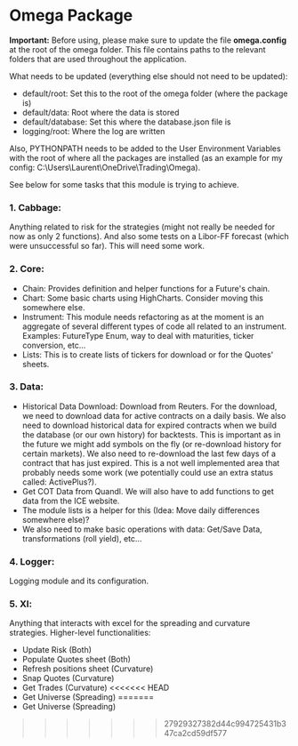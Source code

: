 # Omega Package

**Important:** Before using, please make sure to update the file **omega.config** at the root of the omega folder. 
This file contains paths to the relevant folders that are used throughout the application.

What needs to be updated (everything else should not need to be updated):
* default/root: Set this to the root of the omega folder (where the package is)
* default/data: Root where the data is stored
* default/database: Set this where the database.json file is
* logging/root: Where the log are written

Also, PYTHONPATH needs to be added to the User Environment Variables with the root of where all the packages are
installed (as an example for my config: C:\Users\Laurent\OneDrive\Trading\Omega).


See below for some tasks that this module is trying to achieve.

### 1. Cabbage:
Anything related to risk for the strategies (might not really be needed for now as only 2 functions). And also some
tests on a Libor-FF forecast (which were unsuccessful so far). This will need some work.

### 2. Core:
* Chain: Provides definition and helper functions for a Future's chain.
* Chart: Some basic charts using HighCharts. Consider moving this somewhere else.
* Instrument: This module needs refactoring as at the moment is an aggregate of several different types of code all
related to an instrument. Examples: FutureType Enum, way to deal with maturities, ticker conversion, etc...
* Lists: This is to create lists of tickers for download or for the Quotes' sheets.

### 3. Data:
* Historical Data Download: Download from Reuters.
For the download, we need to download data for active contracts on a daily basis. We also need to download
historical data for expired contracts when we build the database (or our own history) for backtests. This is
important as in the future we might add symbols on the fly (or re-download history for certain markets).
We also need to re-download the last few days of a contract that has just expired. This is a not well implemented
area that probably needs some work (we potentially could use an extra status called: ActivePlus?).
* Get COT Data from Quandl. We will also have to add functions to get data from the ICE website.
* The module lists is a helper for this (Idea: Move daily differences somewhere else)?
* We also need to make basic operations with data: Get/Save Data, transformations (roll yield), etc...

### 4. Logger:
Logging module and its configuration.

### 5. Xl:
Anything that interacts with excel for the spreading and curvature strategies. Higher-level functionalities:
* Update Risk (Both)
* Populate Quotes sheet (Both)
* Refresh positions sheet (Curvature)
* Snap Quotes (Curvature)
* Get Trades (Curvature)
<<<<<<< HEAD
* Get Universe (Spreading)
=======
* Get Universe (Spreading)
>>>>>>> 27929327382d44c994725431b347ca2cd59df577
